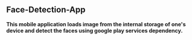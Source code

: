 ## Face-Detection-App
<b>This mobile application loads image from the internal storage of one's device and detect the faces using google play services dependency.<b>
